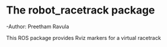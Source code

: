 # The robot_racetrack package

-Author: Preetham Ravula

This ROS package provides Rviz markers for a virtual racetrack 
